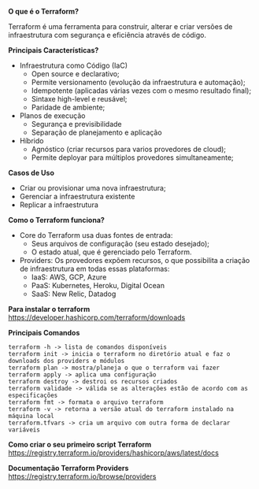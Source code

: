 **O que é o Terraform?**

Terraform é uma ferramenta para construir, alterar e criar versões de infraestrutura com segurança e eficiência através de código.

**Principais Características?** 

- Infraestrutura como Código (IaC)
    - Open source e declarativo;
    - Permite versionamento (evolução da infraestrutura e automação);
    - Idempotente (aplicadas várias vezes com o mesmo resultado final);
    - Sintaxe high-level e reusável;
    - Paridade de ambiente;
- Planos de execução
    - Segurança e previsibilidade
    - Separação de planejamento e aplicação
- Híbrido
    - Agnóstico (criar recursos para varios provedores de cloud);
    - Permite deployar para múltiplos provedores simultaneamente;

**Casos de Uso**

- Criar ou provisionar uma nova infraestrutura;
- Gerenciar a infraestrutura existente
- Replicar a infraestrutura

**Como o Terraform funciona?**

- Core do Terraform usa duas fontes de entrada:
    - Seus arquivos de configuração (seu estado desejado);
    - O estado atual, que é gerenciado pelo Terraform.
- Providers: Os provedores expõem recursos, o que possibilita a criação de infraestrutura em todas essas plataformas:
    - IaaS: AWS, GCP, Azure
    - PaaS: Kubernetes, Heroku, Digital Ocean
    - SaaS: New Relic, Datadog

**Para instalar o terraform**
https://developer.hashicorp.com/terraform/downloads

**Principais Comandos**
```shell
terraform -h -> lista de comandos disponíveis
terraform init -> inicia o terraform no diretório atual e faz o downloads dos providers e módulos
terraform plan -> mostra/planeja o que o terraform vai fazer
terraform apply -> aplica uma configuração
terraform destroy -> destroi os recursos criados
terraform validade -> válida se as alterações estão de acordo com as especificações
terraform fmt -> formata o arquivo terraform
terraform -v -> retorna a versão atual do terraform instalado na máquina local
terraform.tfvars -> cria um arquivo com outra forma de declarar variáveis
```

**Como criar o seu primeiro script Terraform**
https://registry.terraform.io/providers/hashicorp/aws/latest/docs

**Documentação Terraform Providers**
https://registry.terraform.io/browse/providers

